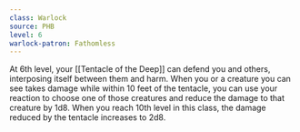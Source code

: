 ```yaml
---
class: Warlock
source: PHB
level: 6
warlock-patron: Fathomless
---
```


At 6th level, your [[Tentacle of the Deep]] can defend you and others, interposing itself between them and harm. When you or a creature you can see takes damage while within 10 feet of the tentacle, you can use your reaction to choose one of those creatures and reduce the damage to that creature by 1d8. When you reach 10th level in this class, the damage reduced by the tentacle increases to 2d8.
